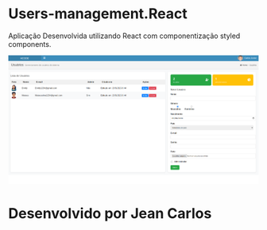 # Users-management.React

Aplicação Desenvolvida utilizando React com componentização styled components.

<a href="">
                  <img src="./src/Assets/Img/Captura de tela de 2025-03-23 09-45-25.png" alt="Logo" />
              </a>

# Desenvolvido por Jean Carlos
